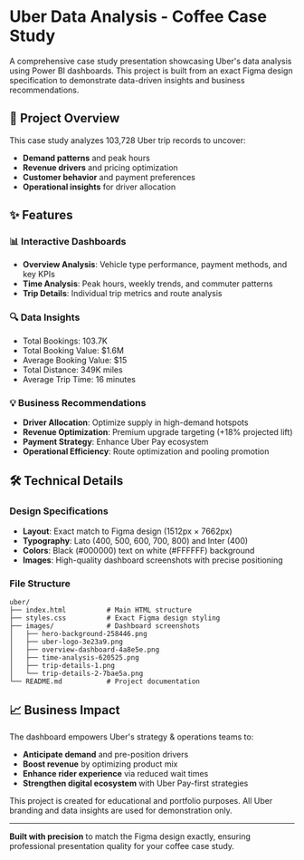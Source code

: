 # Uber Data Analysis - Coffee Case Study

A comprehensive case study presentation showcasing Uber's data analysis using Power BI dashboards. This project is built from an exact Figma design specification to demonstrate data-driven insights and business recommendations.

## 🎯 Project Overview

This case study analyzes 103,728 Uber trip records to uncover:
- **Demand patterns** and peak hours
- **Revenue drivers** and pricing optimization
- **Customer behavior** and payment preferences
- **Operational insights** for driver allocation

## ✨ Features

### 📊 Interactive Dashboards
- **Overview Analysis**: Vehicle type performance, payment methods, and key KPIs
- **Time Analysis**: Peak hours, weekly trends, and commuter patterns
- **Trip Details**: Individual trip metrics and route analysis

### 🔍 Data Insights
- Total Bookings: 103.7K
- Total Booking Value: $1.6M
- Average Booking Value: $15
- Total Distance: 349K miles
- Average Trip Time: 16 minutes

### 💡 Business Recommendations
- **Driver Allocation**: Optimize supply in high-demand hotspots
- **Revenue Optimization**: Premium upgrade targeting (+18% projected lift)
- **Payment Strategy**: Enhance Uber Pay ecosystem
- **Operational Efficiency**: Route optimization and pooling promotion

## 🛠️ Technical Details

### Design Specifications
- **Layout**: Exact match to Figma design (1512px × 7662px)
- **Typography**: Lato (400, 500, 600, 700, 800) and Inter (400)
- **Colors**: Black (#000000) text on white (#FFFFFF) background
- **Images**: High-quality dashboard screenshots with precise positioning

### File Structure
```
uber/
├── index.html          # Main HTML structure
├── styles.css          # Exact Figma design styling
├── images/             # Dashboard screenshots
│   ├── hero-background-258446.png
│   ├── uber-logo-3e23a9.png
│   ├── overview-dashboard-4a8e5e.png
│   ├── time-analysis-620525.png
│   ├── trip-details-1.png
│   └── trip-details-2-7bae5a.png
└── README.md           # Project documentation
```

## 📈 Business Impact

The dashboard empowers Uber's strategy & operations teams to:
- **Anticipate demand** and pre-position drivers
- **Boost revenue** by optimizing product mix
- **Enhance rider experience** via reduced wait times
- **Strengthen digital ecosystem** with Uber Pay-first strategies


This project is created for educational and portfolio purposes. All Uber branding and data insights are used for demonstration only.

---

**Built with precision** to match the Figma design exactly, ensuring professional presentation quality for your coffee case study.

